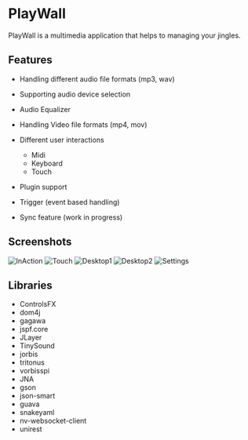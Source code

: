# PlayWall

PlayWall is a multimedia application that helps to managing your jingles. 

## Features
- Handling different audio file formats (mp3, wav)
- Supporting audio device selection
- Audio Equalizer
- Handling Video file formats (mp4, mov)

- Different user interactions
  - Midi
  - Keyboard
  - Touch
- Plugin support
- Trigger (event based handling)
- Sync feature (work in progress) 

## Screenshots
![InAction](https://tobisan.thecodelabs.de/projects/PlayWall/DSC_3411.JPG)
![Touch](https://tobisan.thecodelabs.de/projects/PlayWall/PW1.PNG)
![Desktop1](https://tobisan.thecodelabs.de/projects/PlayWall/PW3.PNG)
![Desktop2](https://tobisan.thecodelabs.de/projects/PlayWall/PW5.PNG)
![Settings](https://tobisan.thecodelabs.de/projects/PlayWall/PW6.PNG)

## Libraries
- ControlsFX
- dom4j
- gagawa
- jspf.core
- JLayer
- TinySound
- jorbis
- tritonus
- vorbisspi
- JNA
- gson
- json-smart
- guava
- snakeyaml
- nv-websocket-client
- unirest